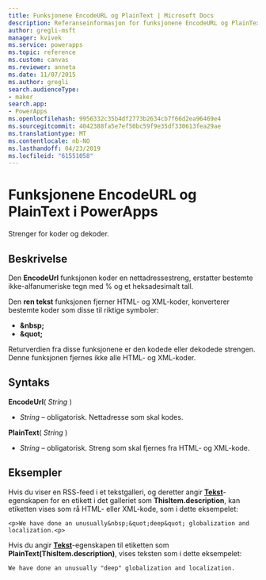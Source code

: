 ```yaml
---
title: Funksjonene EncodeURL og PlainText | Microsoft Docs
description: Referanseinformasjon for funksjonene EncodeURL og PlainText i PowerApps, inkludert syntaks og eksempler
author: gregli-msft
manager: kvivek
ms.service: powerapps
ms.topic: reference
ms.custom: canvas
ms.reviewer: anneta
ms.date: 11/07/2015
ms.author: gregli
search.audienceType:
- maker
search.app:
- PowerApps
ms.openlocfilehash: 9956332c35b4df2773b2634cb7f66d2ea96469e4
ms.sourcegitcommit: 4042388fa5e7ef50bc59f9e35df330613fea29ae
ms.translationtype: MT
ms.contentlocale: nb-NO
ms.lasthandoff: 04/23/2019
ms.locfileid: "61551058"
---
```

# <a name="encodeurl-and-plaintext-functions-in-powerapps"></a>Funksjonene EncodeURL og PlainText i PowerApps
Strenger for koder og dekoder.

## <a name="description"></a>Beskrivelse
Den **EncodeUrl** funksjonen koder en nettadressestreng, erstatter bestemte ikke-alfanumeriske tegn med % og et heksadesimalt tall.  

Den **ren tekst** funksjonen fjerner HTML- og XML-koder, konverterer bestemte koder som disse til riktige symboler:

* **&amp;nbsp;**
* **&amp;quot;**

Returverdien fra disse funksjonene er den kodede eller dekodede strengen. Denne funksjonen fjernes ikke alle HTML- og XML-koder. 

## <a name="syntax"></a>Syntaks
**EncodeUrl**( *String* )

* *String* – obligatorisk.  Nettadresse som skal kodes.

**PlainText**( *String* )

* *String* – obligatorisk. Streng som skal fjernes fra HTML- og XML-kode.

## <a name="examples"></a>Eksempler
Hvis du viser en RSS-feed i et tekstgalleri, og deretter angir **[Tekst](../controls/properties-core.md)**-egenskapen for en etikett i det galleriet som **ThisItem.description**, kan etiketten vises som rå HTML- eller XML-kode, som i dette eksempelet:

    <p>We have done an unusually&nbsp;&quot;deep&quot; globalization and localization.<p>

Hvis du angir **[Tekst](../controls/properties-core.md)**-egenskapen til etiketten som **PlainText(ThisItem.description)**, vises teksten som i dette eksempelet:

    We have done an unusually "deep" globalization and localization.
